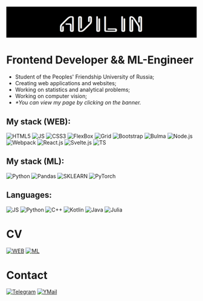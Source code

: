 [![Header](./avilin.png)](https://av-ilin.github.io.)

# Frontend Developer && ML-Engineer
- Student of the Peoples' Friendship University of Russia;
- Сreating web applications and websites;
- Working on statistics and analytical problems;
- Working on computer vision;
- _*You can view my page by clicking on the banner._

## My stack (WEB):
![HTML5](https://img.shields.io/badge/-HTML5-090909?style=for-the-badge&logo=html5)
![JS](https://img.shields.io/badge/-JavaScript-090909?style=for-the-badge&logo=javascript)
![CSS3](https://img.shields.io/badge/-CSS3-090909?style=for-the-badge&logo=css3)
![FlexBox](https://img.shields.io/badge/-FlexBox-090909?style=for-the-badge&logo=css3)
![Grid](https://img.shields.io/badge/-Grid-090909?style=for-the-badge&logo=css3)
![Bootstrap](https://img.shields.io/badge/-Bootstrap-090909?style=for-the-badge&logo=bootstrap)
![Bulma](https://img.shields.io/badge/-Bulma-090909?style=for-the-badge&logo=bulma)
![Node.js](https://img.shields.io/badge/-Node.js-090909?style=for-the-badge&logo=Node.js)
![Webpack](https://img.shields.io/badge/-Webpack-090909?style=for-the-badge&logo=webpack)
![React.js](https://img.shields.io/badge/-React.js-090909?style=for-the-badge&logo=react)
![Svelte.js](https://img.shields.io/badge/-Svelte.js-090909?style=for-the-badge&logo=svelte)
![TS](https://img.shields.io/badge/-TypeScript-090909?style=for-the-badge&logo=typescript)

## My stack (ML):
![Python](https://img.shields.io/badge/-Python-090909?style=for-the-badge&logo=Python)
![Pandas](https://img.shields.io/badge/-Pandas-090909?style=for-the-badge&logo=Pandas)
![SKLEARN](https://img.shields.io/badge/-Sklearn-090909?style=for-the-badge&logo=scikitlearn)
![PyTorch](https://img.shields.io/badge/-PyTorch-090909?style=for-the-badge&logo=PyTorch)

## Languages:
![JS](https://img.shields.io/badge/-JavaScript-090909?style=for-the-badge&logo=javascript)
![Python](https://img.shields.io/badge/-Python-090909?style=for-the-badge&logo=Python)
![C++](https://img.shields.io/badge/-C++-090909?style=for-the-badge&logo=C%2b%2b&logoColor=6296CC)
![Kotlin](https://img.shields.io/badge/-Kotlin-090909?style=for-the-badge&logo=Kotlin)
![Java](https://img.shields.io/badge/-Java-090909?style=for-the-badge&logo=oracle)
![Julia](https://img.shields.io/badge/-Julia-090909?style=for-the-badge&logo=julia)


# CV
[![WEB](https://img.shields.io/badge/-Frontend-090909?style=for-the-badge&logo=react)](./Frontend.pdf)
[![ML](https://img.shields.io/badge/-Machine%20Learning-090909?style=for-the-badge&logo=pytorch)](./ML-Developer.pdf)

# Contact
[![Telegram](https://img.shields.io/badge/-Telegram-090909?style=for-the-badge&logo=Telegram)](https://t.me/av_ilin)
[![YMail](https://img.shields.io/badge/-Yandex%20Mail-090909?style=for-the-badge&logo=Gmail)](mailto:a.ilin.v@yandex.ru)


